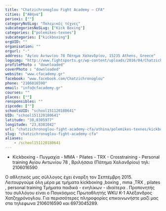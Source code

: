 ```yaml
---
title: "Chatzichronoglou Fight Academy – CFA"
cities: ["Αθήνα"]
perioxi: [""]
categoryNoSLug: "Πολεμικές τέχνες"
subcategoriesNoSLug: ["Kick Boxing"]
categories: ["polemikes-texnes"]
subcategories: ["kickboxing"]
orgUID: ""
organisation: ""
orgurl: "-"
address: "Αγίου Αντωνίου 78 Πάτημα Χαλανδρίου, 15235 Athens, Greece"
logoimg: "http://www.fightsports.gr/wp-content/uploads/2016/04/Chatzichronoglou-Fight-Academy-CFA-logo.jpg"
profilePhoto : "downloaded"
coverPhoto : "downloaded"
website: "www.cfacademy.gr"
facebook: "www.facebook.com/Chatzichronoglou"
phone: "2106016590"
email: "info@cfacademy.gr"
courses: ""
places: [""]
rensponsibles: ""
zipcode: [""]
schoolsUID: "school151120180641"
UID: "school151120180641"
latitude: "38,0305977"
longitude: "23,8381042"
url: "chatzichronoglou-fight-academy-cfa/athina/polemikes-texnes/kickboxing"
slug: "chatzichronoglou-fight-academy-cfa"
aliases:
    - /school151120180641
---
```



- Kickboxing - Πυγμαχία - MMA - Pilates - TRX - Crosstraining - Personal training Αγίου Αντωνίου 78 , Βριλήσσια (Πάτημα Χαλανδρίου) τηλ: 2106016590

Ο αθλητικός μας σύλλογος έχει έναρξη τον Σεπτέμβρη 2015. Λειτουργούμε όλη μέρα με τμήματα kickboxing ,boxing , mma ,TRX , pilates , personal training Τμήματα παιδικά - ενηλίκων - ιδιαίτερα . Προπονητής του συλλόγου είναι ο Παγκόσμιος Πρωταθλητής WKU K-1 Αλέξανδρος Χατζηχρόνογλου. Για περισσότερες πληροφορίες επικοινωνήστε μαζί μας στα τηλεφωνα 2106016590 και 6973045289.